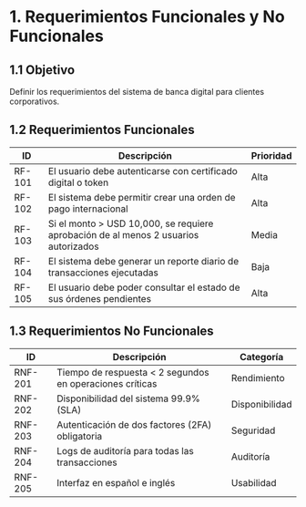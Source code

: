 # 1. Requerimientos Funcionales y No Funcionales

## 1.1 Objetivo
Definir los requerimientos del sistema de banca digital para clientes corporativos.

## 1.2 Requerimientos Funcionales

| ID | Descripción | Prioridad |
|----|-------------|---------|
| RF-101 | El usuario debe autenticarse con certificado digital o token | Alta |
| RF-102 | El sistema debe permitir crear una orden de pago internacional | Alta |
| RF-103 | Si el monto > USD 10,000, se requiere aprobación de al menos 2 usuarios autorizados | Media |
| RF-104 | El sistema debe generar un reporte diario de transacciones ejecutadas | Baja |
| RF-105 | El usuario debe poder consultar el estado de sus órdenes pendientes | Alta |

## 1.3 Requerimientos No Funcionales

| ID | Descripción | Categoría |
|----|-------------|---------|
| RNF-201 | Tiempo de respuesta < 2 segundos en operaciones críticas | Rendimiento |
| RNF-202 | Disponibilidad del sistema 99.9% (SLA) | Disponibilidad |
| RNF-203 | Autenticación de dos factores (2FA) obligatoria | Seguridad |
| RNF-204 | Logs de auditoría para todas las transacciones | Auditoría |
| RNF-205 | Interfaz en español e inglés | Usabilidad |
